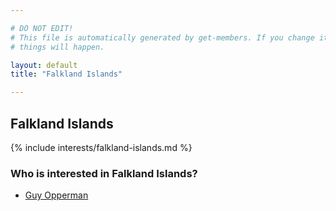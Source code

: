 ```yaml
---

# DO NOT EDIT!
# This file is automatically generated by get-members. If you change it, bad
# things will happen.

layout: default
title: "Falkland Islands"

---
```


## Falkland Islands

{% include interests/falkland-islands.md %}

### Who is interested in Falkland Islands?


* [Guy Opperman](/members/guy-opperman.html)
